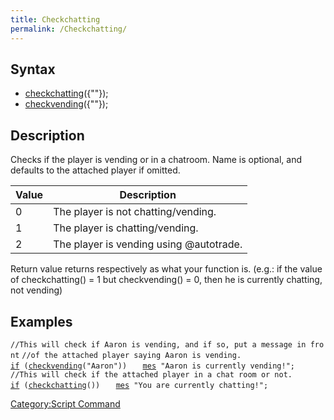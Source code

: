 ```yaml
---
title: Checkchatting
permalink: /Checkchatting/
---
```


Syntax
------

-   [checkchatting](/checkchatting "wikilink")({"<player name>"});
-   [checkvending](/checkvending "wikilink")({"<player name>"});

Description
-----------

Checks if the player is vending or in a chatroom. Name is optional, and defaults to the attached player if omitted.

| Value | Description                             |
|-------|-----------------------------------------|
| 0     | The player is not chatting/vending.     |
| 1     | The player is chatting/vending.         |
| 2     | The player is vending using @autotrade. |

Return value returns respectively as what your function is. (e.g.: if the value of checkchatting() = 1 but checkvending() = 0, then he is currently chatting, not vending)

Examples
--------

`//This will check if Aaron is vending, and if so, put a message in front`
`//of the attached player saying Aaron is vending.`
[`if`](/if "wikilink")` (`[`checkvending`](/checkvending "wikilink")`("Aaron"))`
`   `[`mes`](/mes "wikilink")` "Aaron is currently vending!";`
`//This will check if the attached player in a chat room or not.`
[`if`](/if "wikilink")` (`[`checkchatting`](/checkchatting "wikilink")`())`
`   `[`mes`](/mes "wikilink")` "You are currently chatting!";`

[Category:Script Command](/Category:Script_Command "wikilink")